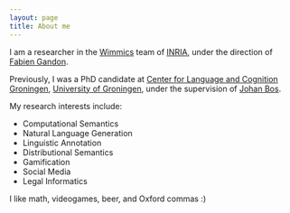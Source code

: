 ```yaml
---
layout: page
title: About me
---
```


I am a researcher in the [Wimmics](http://wimmics.inria.fr/) team of
[INRIA](http://www.inria.fr), under the direction of [Fabien
Gandon](http://fabien.info).

Previously, I was a PhD candidate at [Center for Language and Cognition Groningen](http://www.let.rug.nl/clcg/),
[University of Groningen](http://www.rug.nl/), under the supervision of [Johan
Bos](http://www.rug.nl/staff/johan.bos/).

My research interests include:

* Computational Semantics
* Natural Language Generation
* Linguistic Annotation
* Distributional Semantics
* Gamification
* Social Media
* Legal Informatics

I like math, videogames, beer, and Oxford commas :)
